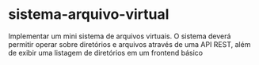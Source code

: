 # sistema-arquivo-virtual
Implementar um mini sistema de arquivos virtuais. O sistema deverá permitir operar sobre diretórios e arquivos através de uma API REST, além de  exibir uma listagem de diretórios em um frontend básico
